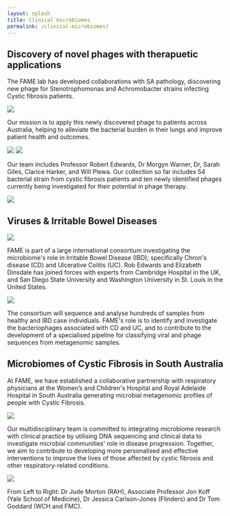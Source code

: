 ```yaml
---
layout: splash
title: Clinical microbiomes
permalink: /clinical-microbiomes/
---
```


## Discovery of novel phages with therapuetic applications

The FAME lab has developed collaborations with SA pathology, discovering new phage for Stenotrophomonas and Achromobacter strains infecting Cystic fibrosis patients.

![](/assets/images/phage1.jpg)

Our mission is to apply this newly discovered phage to patients across Australia, helping to alleviate the bacterial burden in their lungs and improve patient health and outcomes.

![](/assets/images/giles.jpg)
![](/assets/images/phage3.jpg)

Our team includes Professor Robert Edwards, Dr Morgyn Warner, Dr, Sarah Giles, Clarice Harker, and Will Plewa. Our collection so far includes 54 bacterial strain from cystic fibrosis patients and ten newly identified phages currently being investigated for their potential in phage therapy.

![](/assets/images/phage4.png)


## Viruses & Irritable Bowel Diseases

![](/assets/images/phage5.jpg)

FAME is part of a large international consortium investigating the microbiome's role in Irritable Bowel Disease (IBD);
specifically Chron's disease (CD) and Ulcerative Colitis (UC).
Rob Edwards and Elizabeth Dinsdale has joined forces with experts from Cambridge Hospital in the UK, and San Diego State
University and Washington University in St. Louis in the United States.

![](/assets/images/phage6.jpg)

The consortium will sequence and analyse hundreds of samples from healthy and IBD case individuals. 
FAME's role is to identify and investigate the bacteriophages associated with CD and UC, and to contribute to the 
development of a specialised pipeline for classifying viral and phage sequences from metagenomic samples.

## Microbiomes of Cystic Fibrosis in South Australia

At FAME, we have established a collaborative partnership with respiratory physicians at the Women’s and Children's 
Hospital and Royal Adelaide Hospital in South Australia generating microbial metagenomic profiles of people with 
Cystic Fibrosis.

![](/assets/images/cfjess.jpg)

Our multidisciplinary team is committed to integrating microbiome research with clinical practice 
by utilising DNA sequencing and clinical data to investigate microbial communities' role in disease progression. 
Together, we aim to contribute to developing more personalised and effective interventions to improve the lives 
of those affected by cystic fibrosis and other respiratory-related conditions.

![](/assets/images/CF-projects.jpg)

From Left to Right: Dr Jude Morton (RAH), Associate Professor Jon Koff (Yale School of Medicine), Dr Jessica 
Carlson-Jones (Flinders) and Dr Tom Goddard (WCH and FMC).
